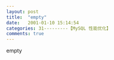 ```yaml
---
layout: post
title:  "empty"
date:   2001-01-10 15:14:54
categories: 31---------【MySQL 性能优化】
comments: true
---
```

empty
